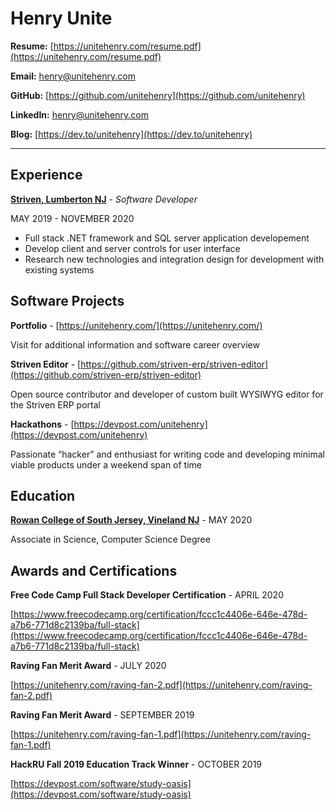 # Henry Unite

**Resume:** [https://unitehenry.com/resume.pdf](https://unitehenry.com/resume.pdf)

**Email:** [henry@unitehenry.com](mailto:henry@unitehenry.com)

**GitHub:** [https://github.com/unitehenry](https://github.com/unitehenry)

**LinkedIn:** [henry@unitehenry.com](https://www.linkedin.com/in/unitehenry/)

**Blog:** [https://dev.to/unitehenry](https://dev.to/unitehenry)

---

## Experience

[**Striven, Lumberton NJ**](https://striven.com/) - *Software Developer*

MAY 2019 - NOVEMBER 2020

* Full stack .NET framework and SQL server application developement
* Develop client and server controls for user interface
* Research new technologies and integration design for development with existing systems

## Software Projects

**Portfolio** - [https://unitehenry.com/](https://unitehenry.com/)

Visit for additional information and software career overview

**Striven Editor** - [https://github.com/striven-erp/striven-editor](https://github.com/striven-erp/striven-editor)

Open source contributor and developer of custom built WYSIWYG editor for the Striven ERP portal

**Hackathons** - [https://devpost.com/unitehenry](https://devpost.com/unitehenry)

Passionate “hacker” and enthusiast for writing code and developing minimal viable products under a weekend span of time

## Education

[**Rowan College of South Jersey, Vineland NJ**](https://rcsj.edu/) - MAY 2020

Associate in Science, Computer Science Degree

## Awards and Certifications

**Free Code Camp Full Stack Developer Certification** - APRIL 2020

[https://www.freecodecamp.org/certification/fccc1c4406e-646e-478d-a7b6-771d8c2139ba/full-stack](https://www.freecodecamp.org/certification/fccc1c4406e-646e-478d-a7b6-771d8c2139ba/full-stack)

**Raving Fan Merit Award** - JULY 2020

[https://unitehenry.com/raving-fan-2.pdf](https://unitehenry.com/raving-fan-2.pdf)

**Raving Fan Merit Award** - SEPTEMBER 2019

[https://unitehenry.com/raving-fan-1.pdf](https://unitehenry.com/raving-fan-1.pdf)


**HackRU Fall 2019 Education Track Winner** - OCTOBER 2019

[https://devpost.com/software/study-oasis](https://devpost.com/software/study-oasis)
